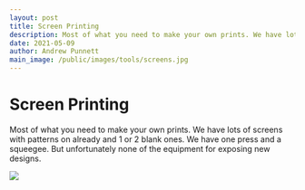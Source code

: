 ```yaml
---
layout: post
title: Screen Printing
description: Most of what you need to make your own prints. We have lots of screens with patterns on already and 1 or 2 blank ones. We have one press and a squeegee. But unfortunately none of the equipment for exposing new designs. 
date: 2021-05-09
author: Andrew Punnett
main_image: /public/images/tools/screens.jpg
---
```


# Screen Printing

Most of what you need to make your own prints. We have lots of screens with patterns on already and 1 or 2 blank ones. We have one press and a squeegee. But unfortunately none of the equipment for exposing new designs. 

![](/public/images/tools/screens.jpg)
